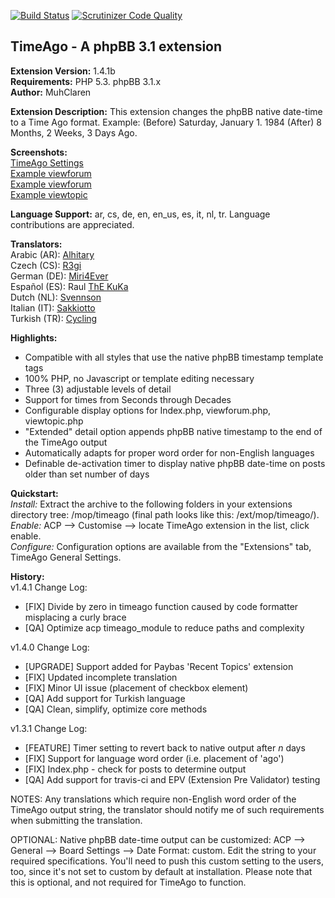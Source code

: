 [![Build Status](https://travis-ci.org/MuhClaren/timeago.svg?branch=master)](https://travis-ci.org/MuhClaren/timeago)
[![Scrutinizer Code Quality](https://scrutinizer-ci.com/g/MuhClaren/timeago/badges/quality-score.png?b=master)](https://scrutinizer-ci.com/g/MuhClaren/timeago/?branch=master)  

TimeAgo - A phpBB 3.1 extension
-------------------------------
**Extension Version:** 1.4.1b    
**Requirements:** PHP 5.3. phpBB 3.1.x  
**Author:** MuhClaren  

**Extension Description:** This extension changes the phpBB native date-time to a Time Ago format. Example: (Before) Saturday, January 1. 1984 (After) 8 Months, 2 Weeks, 3 Days Ago.  

**Screenshots:**  
[TimeAgo Settings](https://www.imageforge.us/image/6OeW1)  
[Example viewforum](https://www.imageforge.us/image/12Rf)  
[Example viewforum](https://www.imageforge.us/image/1NZX)  
[Example viewtopic](https://www.imageforge.us/image/1LcW)  

**Language Support:** ar, cs, de, en, en_us, es, it, nl, tr. Language contributions are appreciated.  

**Translators:**  
Arabic (AR): [Alhitary](https://www.phpbb.com/community/memberlist.php?mode=viewprofile&u=294346)  
Czech (CS): [R3gi](https://www.phpbb.com/community/memberlist.php?mode=viewprofile&u=1407131)  
German (DE): [Miri4Ever](https://www.phpbb.com/community/memberlist.php?mode=viewprofile&u=1467791)  
Español (ES): Raul [ThE KuKa](https://www.phpbb.com/community/memberlist.php?mode=viewprofile&u=94590)  
Dutch (NL): [Svennson](https://www.phpbb.com/community/memberlist.php?mode=viewprofile&u=187939)  
Italian (IT): [Sakkiotto](https://www.phpbb.com/community/memberlist.php?mode=viewprofile&u=190154)  
Turkish (TR): [Cycling](https://www.phpbb.com/community/memberlist.php?mode=viewprofile&u=1506201)  

**Highlights:**  
 - Compatible with all styles that use the native phpBB timestamp template tags
 - 100% PHP, no Javascript or template editing necessary 
 - Three (3) adjustable levels of detail 
 - Support for times from Seconds through Decades 
 - Configurable display options for Index.php, viewforum.php, viewtopic.php 
 - "Extended" detail option appends phpBB native timestamp to the end of the TimeAgo output
 - Automatically adapts for proper word order for non-English languages
 - Definable de-activation timer to display native phpBB date-time on posts older than set number of days 

**Quickstart:**  
*Install:* Extract the archive to the following folders in your extensions directory tree: /mop/timeago (final path looks like this: /ext/mop/timeago/).   
*Enable:* ACP --> Customise --> locate TimeAgo extension in the list, click enable.  
*Configure:* Configuration options are available from the "Extensions" tab, TimeAgo General Settings.  

**History:**   
v1.4.1 Change Log:  
 - [FIX] Divide by zero in timeago function caused by code formatter misplacing a curly brace  
 - [QA] Optimize acp timeago_module to reduce paths and complexity  
 
v1.4.0 Change Log:  
 - [UPGRADE] Support added for Paybas 'Recent Topics' extension  
 - [FIX] Updated incomplete translation  
 - [FIX] Minor UI issue (placement of checkbox element)  
 - [QA] Add support for Turkish language  
 - [QA] Clean, simplify, optimize core methods  
 
v1.3.1 Change Log:  
 - [FEATURE] Timer setting to revert back to native output after *n* days
 - [FIX] Support for language word order (i.e.  placement of 'ago')  
 - [FIX] Index.php - check for posts to determine output  
 - [QA] Add support for travis-ci and EPV (Extension Pre Validator) testing

NOTES: Any translations which require non-English word order of the TimeAgo output string, the translator should notify me of such requirements when submitting the translation.

OPTIONAL: Native phpBB date-time output can be customized: ACP --> General --> Board Settings --> Date Format: custom. Edit the string to your required specifications. You'll need to push this custom setting to the users, too, since it's not set to custom by default at installation. Please note that this is optional, and not required for TimeAgo to function.
